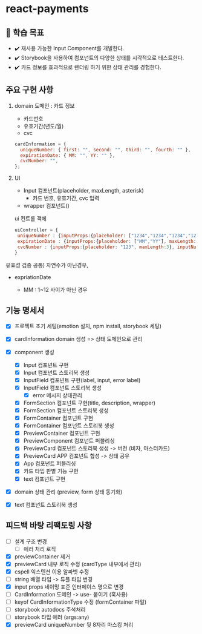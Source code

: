 # react-payments

## 📍 학습 목표

- ✔️ 재사용 가능한 Input Component를 개발한다.
- ✔️ Storybook을 사용하여 컴포넌트의 다양한 상태를 시각적으로 테스트한다.
- ✔️ 카드 정보를 효과적으로 렌더링 하기 위한 상태 관리를 경험한다.

## 주요 구현 사항

1. domain
   도메인 : 카드 정보

   - 카드번호
   - 유효기간(년도/월)
   - cvc

   ```jsx
   cardInformation = {
     uniqueNumber: { first: "", second: "", third: "", fourth: "" },
     expirationDate: { MM: "", YY: "" },
     cvcNumber: "",
   };
   ```

2. UI

   - Input 컴포넌트(placeholder, maxLength, asterisk)
     - 카드 번호, 유효기간, cvc 입력
   - wrapper 컴포넌트()

   ui 컨트롤 객체

   ```jsx
   uiController = {
   	uniqueNumber : {inputProps:{placeholder: ["1234","1234","1234","1234"], maxLength:4}, inputNumber:4, title:"결제할 카드 번호를 입력해 주세요", description:"본인 명의의 카드만 결제 가능합니다."}
   	expirationDate : {inputProps:{placeholder: ["MM","YY"], maxLength:2}, inputNumber:2, title:"카드 유효기간을 입력해 주세요", description:"월/년도(MMYY)를 순서대로 입력해 주세요."}
   	cvcNumber : {inputProps:{placeholder: "123", maxLength:3}, inputNumber:1, title:"CVC 번호를 입력해 주세요", description:""}
   }
   ```

유효성 검증
공통) 자연수가 아닌경우,

- expriationDate

  - MM : 1~12 사이가 아닌 경우

## 기능 명세서

- [x] 프로젝트 초기 세팅(emotion 설치, npm install, storybook 세팅)
- [x] cardInformation domain 생성 => 상태 도메인으로 관리
- [x] component 생성
  - [x] Input 컴포넌트 구현
  - [x] Input 컴포넌트 스토리북 생성
  - [x] InputField 컴포넌트 구현(label, input, error label)
  - [x] InputField 컴포넌트 스토리북 생성
    - [x] error 메시지 상태관리
  - [x] FormSection 컴포넌트 구현(title, description, wrapper)
  - [x] FormSection 컴포넌트 스토리북 생성
  - [x] FormContainer 컴포넌트 구현
  - [x] FormContainer 컴포넌트 스토리북 생성
  - [x] PreviewContainer 컴포넌트 구현
  - [x] PreviewComponent 컴포넌트 퍼블리싱
  - [x] PreviewCard 컴포넌트 스토리북 생성 -> 버전 (비자, 마스터카드)
  - [x] PreviewCard APP 컴포넌트 합성 -> 상태 공유
  - [x] App 컴포넌트 퍼블리싱
  - [x] 카드 타입 판별 기능 구현
  - [x] text 컴포넌트 구현
- [x] domain 상태 관리 (preview, form 상태 동기화)

- [x] text 컴포넌트 스토리북 생성

## 피드백 바탕 리팩토링 사항

- [ ] 설계 구조 변경
  - [ ] 에러 처리 로직
- [x] previewContainer 제거
- [x] previewCard 내부 로직 수정 (cardType 내부에서 관리)
- [x] cspell 익스텐션 이용 알파벳 수정
- [ ] string 배열 타입 -> 튜플 타입 변경
- [x] input props 네이밍 표준 인터페이스 명으로 변경
- [ ] CardInformation 도메인 -> use- 붙이기 (훅사용)
- [ ] keyof CardInformationType 수정 (formContainer 파일)
- [ ] storybook autodocs 주석처리
- [ ] storybook 타입 에러 (args:any)
- [x] previewCard uniqueNumber 뒷 8자리 마스킹 처리
